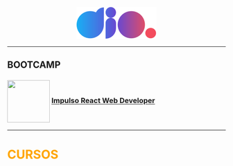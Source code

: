 <div style="text-align:center;"><img src="logo-dio.svg" title="Digital Innovation One"> </div>

---

## **BOOTCAMP**

 ### <img src="https://hermes.digitalinnovation.one/courses/badge/49ea0fc2-dee8-4705-9950-5742d6eb3749.png" width=98px height=98px align="center"> [**Impulso React Web Developer**](https://github.com/RodrigoLuigi/DIO/tree/master/Bootcamp-DIO/Impulso%20React%20Web)

---

# <span Style="color:orange"> **CURSOS** </span>